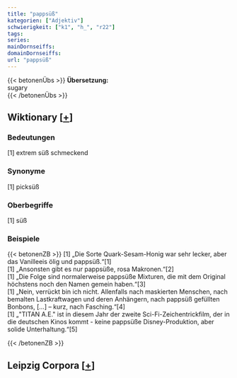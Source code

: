 ```yaml
---
title: "pappsüß"
kategorien: ["Adjektiv"]
schwierigkeit: ["k1", "h_", "r22"]
tags:
series:
mainDornseiffs:
domainDornseiffs:
url: "pappsüß"
---
```


{{< betonenÜbs >}}
**Übersetzung:**  
sugary  
{{< /betonenÜbs >}}

## Wiktionary [[+](https://de.wiktionary.org/wiki/pappsüß)]

### Bedeutungen
[1] extrem süß schmeckend  

### Synonyme
[1] picksüß  

### Oberbegriffe
[1] süß  

### Beispiele
{{< betonenZB >}}
[1] „Die Sorte Quark-Sesam-Honig war sehr lecker, aber das Vanilleeis ölig und pappsüß.“[1]  
[1] „Ansonsten gibt es nur pappsüße, rosa Makronen.“[2]  
[1] „Die Folge sind normalerweise pappsüße Mixturen, die mit dem Original höchstens noch den Namen gemein haben.“[3]  
[1] „Nein, verrückt bin ich nicht. Allenfalls nach maskierten Menschen, nach bemalten Lastkraftwagen und deren Anhängern, nach pappsüß gefüllten Bonbons, […] – kurz, nach Fasching.“[4]  
[1] „"TITAN A.E." ist in diesem Jahr der zweite Sci-Fi-Zeichentrickfilm, der in die deutschen Kinos kommt - keine pappsüße Disney-Produktion, aber solide Unterhaltung.“[5]  

{{< /betonenZB >}}

## Leipzig Corpora [[+](https://corpora.uni-leipzig.de/en/res?word=pappsüß&corpusId=deu_newscrawl-public_2018)]

